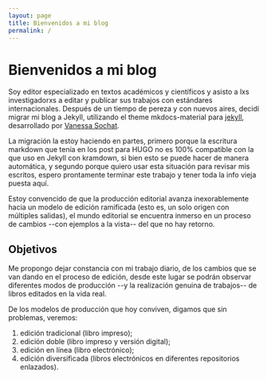 ```yaml
---
layout: page
title: Bienvenidos a mi blog
permalink: /
---
```


# Bienvenidos a mi blog

Soy editor especializado en textos académicos y científicos y asisto a lxs investigadorxs a editar y publicar sus trabajos con estándares internacionales. Después de un tiempo de pereza y con nuevos aires, decidí migrar mi blog a Jekyll, utilizando el theme mkdocs-material para [jekyll](https://github.com/jekyll/jekyll), desarrollado por [Vanessa Sochat](https://github.com/vsoch).

La migración la estoy haciendo en partes, primero porque la escritura markdown que tenía en los post para HUGO no es 100% compatible con la que uso en Jekyll con kramdown, si bien esto se puede hacer de manera automática, y segundo porque quiero usar esta situación para revisar mis escritos, espero prontamente terminar este trabajo y tener toda la info vieja puesta aquí.

Estoy convencido de que la producción editorial avanza inexorablemente hacia un modelo de edición ramificada (esto es, un solo origen con múltiples salidas), el mundo editorial se encuentra inmerso en un proceso de cambios --con ejemplos a la vista-- del que no hay retorno.

## Objetivos

Me propongo dejar constancia con mi trabajo diario, de los cambios que se van dando en el proceso de edición, desde este lugar se podrán observar diferentes modos de producción --y la realización genuina de trabajos-- de libros editados en la vida real.

De los modelos de producción que hoy conviven, digamos que sin problemas, veremos:

1. edición tradicional (libro impreso);
2. edición doble (libro impreso y versión digital);
3. edición en línea (libro electrónico);
4. edición diversificada (libros electrónicos en diferentes repositorios enlazados).

